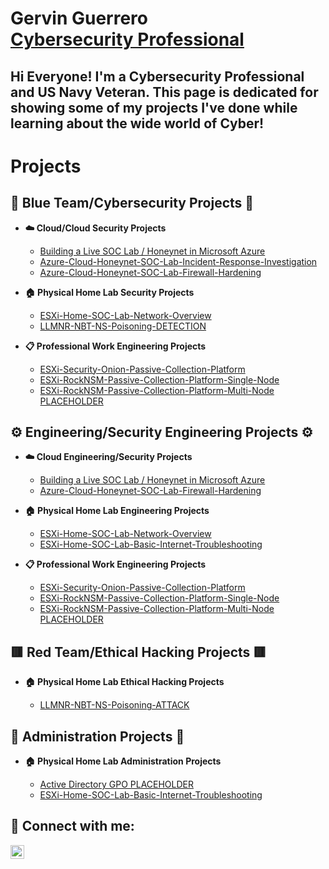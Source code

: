 <h1>Gervin Guerrero <br/><a href="https://www.linkedin.com/in/gervin-g-407884227/">Cybersecurity Professional</a></h1>

## Hi Everyone! I'm a Cybersecurity Professional and US Navy Veteran. This page is dedicated for showing some of my projects I've done while learning about the wide world of Cyber!

# Projects

<h2>🔵 Blue Team/Cybersecurity Projects 🔵</h2>

- <b>☁️ Cloud/Cloud Security Projects</b>
  - [Building a Live SOC Lab / Honeynet in Microsoft Azure](https://github.com/gervguerrero/Azure-Cloud-SOC-Lab)
  - [Azure-Cloud-Honeynet-SOC-Lab-Incident-Response-Investigation](https://github.com/gervguerrero/Azure-Cloud-Honeynet-SOC-Lab-Incident-Response-Investigation)
  - [Azure-Cloud-Honeynet-SOC-Lab-Firewall-Hardening](https://github.com/gervguerrero/Azure-Cloud-Honeynet-SOC-Lab-Firewall-Hardening)

- <b>🏠 Physical Home Lab Security Projects </b>
  - [ESXi-Home-SOC-Lab-Network-Overview](https://github.com/gervguerrero/ESXi-Home-SOC-Lab-Network-Overview)
  - [LLMNR-NBT-NS-Poisoning-DETECTION](https://github.com/gervguerrero/LLMNR-NBT-NS-Poisoning-DETECTION)

- <b>📋 Professional Work Engineering Projects</b>
  - [ESXi-Security-Onion-Passive-Collection-Platform](https://github.com/gervguerrero/ESXi-Security-Onion-Passive-Collection-Platform)
  - [ESXi-RockNSM-Passive-Collection-Platform-Single-Node](https://github.com/gervguerrero/ESXi-RockNSM-Passive-Collection-Platform-Single-Node)
  - [ESXi-RockNSM-Passive-Collection-Platform-Multi-Node PLACEHOLDER](https://github.com/gervguerrero/ESXi-RockNSM-Passive-Collection-Platform-Single-Node)
    
<h2>⚙️ Engineering/Security Engineering Projects ⚙️</h2>

- <b>☁️ Cloud Engineering/Security Projects</b>
  - [Building a Live SOC Lab / Honeynet in Microsoft Azure](https://github.com/gervguerrero/Azure-Cloud-SOC-Lab)
  - [Azure-Cloud-Honeynet-SOC-Lab-Firewall-Hardening](https://github.com/gervguerrero/Azure-Cloud-Honeynet-SOC-Lab-Firewall-Hardening) 

- <b>🏠 Physical Home Lab Engineering Projects</b>
  - [ESXi-Home-SOC-Lab-Network-Overview](https://github.com/gervguerrero/ESXi-Home-SOC-Lab-Network-Overview)
  - [ESXi-Home-SOC-Lab-Basic-Internet-Troubleshooting](https://github.com/gervguerrero/ESXi-Home-SOC-Lab-Basic-Internet-Troubleshooting)

- <b>📋 Professional Work Engineering Projects</b>
  - [ESXi-Security-Onion-Passive-Collection-Platform](https://github.com/gervguerrero/ESXi-Security-Onion-Passive-Collection-Platform)
  - [ESXi-RockNSM-Passive-Collection-Platform-Single-Node](https://github.com/gervguerrero/ESXi-RockNSM-Passive-Collection-Platform-Single-Node)
  - [ESXi-RockNSM-Passive-Collection-Platform-Multi-Node PLACEHOLDER](https://github.com/gervguerrero/ESXi-RockNSM-Passive-Collection-Platform-Single-Node)
    
<h2>🟥 Red Team/Ethical Hacking Projects 🟥</h2>

- <b>🏠 Physical Home Lab Ethical Hacking Projects</b>

  - [LLMNR-NBT-NS-Poisoning-ATTACK](https://github.com/gervguerrero/LLMNR-NBT-NS-Poisoning-ATTACK)

<h2>📁 Administration Projects 📁</h2>

- <b>🏠 Physical Home Lab Administration Projects</b>

  - [Active Directory GPO PLACEHOLDER](https://github.com/gervguerrero/LLMNR-NBT-NS-Poisoning-ATTACK)
  - [ESXi-Home-SOC-Lab-Basic-Internet-Troubleshooting](https://github.com/gervguerrero/ESXi-Home-SOC-Lab-Basic-Internet-Troubleshooting)

<h2> 🤳 Connect with me:</h2>

[<img align="left" alt="JoshMadakor | LinkedIn" width="22px" src="https://cdn.jsdelivr.net/npm/simple-icons@v3/icons/linkedin.svg" />][linkedin]

[linkedin]: https://www.linkedin.com/in/gervin-g-407884227/

<!--
**joshmadakor1/joshmadakor1** is a ✨ _special_ ✨ repository because its `README.md` (this file) appears on your GitHub profile.

Here are some ideas to get you started:

- 🔭 I’m currently working on ...
- 🌱 I’m currently learning ...
- 👯 I’m looking to collaborate on ...
- 🤔 I’m looking for help with ...
- 💬 Ask me about ...
- 📫 How to reach me: ...
- 😄 Pronouns: ...
- ⚡ Fun fact: ...
-->
